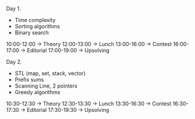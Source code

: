 Day 1.

* Time complexity 
* Sorting algorithms 
* Binary search

10:00-12:00 -> Theory
12:00-13:00 -> Lunch
13:00-16:00 -> Contest
16:00-17:00 -> Editorial
17:00-19:00 -> Upsolving


Day 2.
* STL (map, set, stack, vector)
* Prefix sums
* Scanning Line, 2 pointers
* Greedy algorithms

10:30-12:30 -> Theory
12:30-13:30 -> Lunch
13:30-16:30 -> Contest
16:30-17:30 -> Editorial
17:30-19:30 -> Upsolving
